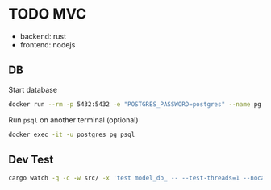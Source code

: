 # TODO MVC
- backend: rust
- frontend: nodejs

## DB
Start database
```sh
docker run --rm -p 5432:5432 -e "POSTGRES_PASSWORD=postgres" --name pg postgres:14
```

Run `psql` on another terminal (optional)
```sh
docker exec -it -u postgres pg psql
```

## Dev Test
```sh
cargo watch -q -c -w src/ -x 'test model_db_ -- --test-threads=1 --nocapture'
```
